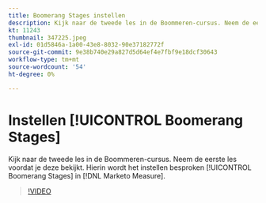 ```yaml
---
title: Boomerang Stages instellen
description: Kijk naar de tweede les in de Boommeren-cursus. Neem de eerste les voordat je deze bekijkt. In dit verband wordt gesproken over de oprichting van Boomerang Stages in [!DNL Marketo Measure].
kt: 11243
thumbnail: 347225.jpeg
exl-id: 01d5846a-1a00-43e8-8032-90e37182772f
source-git-commit: 9e38b740e29a827d5d64ef4e7fbf9e18dcf30643
workflow-type: tm+mt
source-wordcount: '54'
ht-degree: 0%

---
```


# Instellen [!UICONTROL Boomerang Stages]

Kijk naar de tweede les in de Boommeren-cursus. Neem de eerste les voordat je deze bekijkt. Hierin wordt het instellen besproken [!UICONTROL Boomerang Stages] in [!DNL Marketo Measure].

>[!VIDEO](https://video.tv.adobe.com/v/347225/?quality=12&learn=on)
